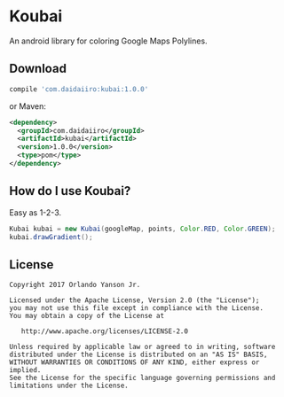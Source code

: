 Koubai
=======

An android library for coloring Google Maps Polylines.



Download
--------
```groovy
compile 'com.daidaiiro:kubai:1.0.0'
```
or Maven:
```xml
<dependency>
  <groupId>com.daidaiiro</groupId>
  <artifactId>kubai</artifactId>
  <version>1.0.0</version>
  <type>pom</type>
</dependency>
```

How do I use Koubai?
-------------------
Easy as 1-2-3.

```java
Kubai kubai = new Kubai(googleMap, points, Color.RED, Color.GREEN);
kubai.drawGradient();
```


License
--------

    Copyright 2017 Orlando Yanson Jr.

    Licensed under the Apache License, Version 2.0 (the "License");
    you may not use this file except in compliance with the License.
    You may obtain a copy of the License at

       http://www.apache.org/licenses/LICENSE-2.0

    Unless required by applicable law or agreed to in writing, software
    distributed under the License is distributed on an "AS IS" BASIS,
    WITHOUT WARRANTIES OR CONDITIONS OF ANY KIND, either express or implied.
    See the License for the specific language governing permissions and
    limitations under the License.
